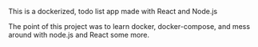 This is a dockerized, todo list app made with React and Node.js

The point of this project was to learn docker, docker-compose, and mess around
with node.js and React some more.